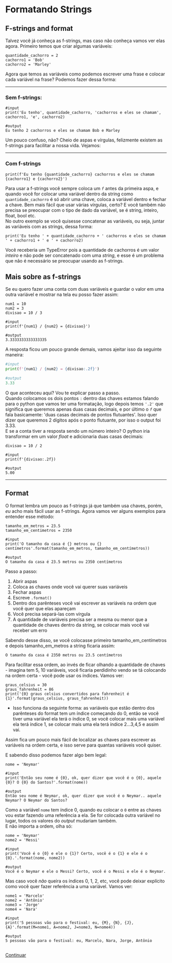 # Formatando Strings 

## F-strings and  format

Talvez você já conheça as f-strings, mas caso não conheça vamos ver elas agora. Primeiro temos que criar algumas variáveis:

```
quantidade_cachorro = 2
cachorro1 = 'Bob'
cachorro2 = 'Marley'
```

Agora que temos as variáveis como podemos escrever uma frase e colocar cada variável na frase? Podemos fazer dessa forma: 

---

### Sem f-strings:
```
#input
print('Eu tenho', quantidade_cachorro, 'cachorros e eles se chamam', cachorro1, 'e', cachorro2)

#output
Eu tenho 2 cachorros e eles se chamam Bob e Marley
```

Um pouco confuso, não? Cheio de aspas e vírgulas, felizmente existem as f-strings para facilitar a nossa vida. Vejamos: 

---

### Com f-strings

```
print(f'Eu tenho {quantidade_cachorro} cachorros e eles se chamam {cachorro1} e {cachorro2}')
``` 

Para usar a f-strings você sempre coloca um *`f`* antes da primeira aspa, e quando você for colocar uma variável dentro da string como `quantidade_cachorro` é só abrir uma chave, coloca a variável dentro e fechar a chave. Bem mais fácil que usar várias vírgulas, certo? E você também não precisa se preocupar com o tipo de dado da variável, se é string, inteiro, float, bool etc.        
No outro exemplo se você quisesse concatenar as variáveis, ou seja, juntar as variáveis com as strings, dessa forma: 

```
print('Eu tenho ' + quantidade_cachorro + ' cachorros e eles se chamam ' + cachorro1 + ' e ' + cachorro2)
```

Você receberia um TypeError pois a quantidade de cachorros é um valor *inteiro* e não pode ser concatenado com uma *string*, e esse é um problema que não é necessário se preocupar usando as f-strings. 

## Mais sobre as f-strings

Se eu quero fazer uma conta com duas variáveis e guardar o valor em uma outra variável e mostrar na tela eu posso fazer assim: 

```
num1 = 10
num2 = 3
divisao = 10 / 3 

#input
print(f'{num1} / {num2} = {divisao}')

#output
3.3333333333333335
```
A resposta ficou um pouco grande demais, vamos ajeitar isso da seguinte maneira: 

```py
#input
print(f'{num1} / {num2} = {divisao:.2f}')

#output
3.33
```

O que aconteceu aqui? Vou te explicar passo a passo.    
Quando colocamos os dois pontos `:` dentro das chaves estamos falando para o python que vamos ter uma formatação, logo depois temos `'.2'` que significa que queremos apenas duas casas decimais, e por último o *`f`* que fala basicamente: 'duas casas decimais de pontos flutuantes'. Isso quer dizer que queremos 2 dígitos após o ponto flutuante, por isso o output foi 3.33.       
E se a conta tiver a resposta sendo um número inteiro? O python iria transformar em um valor *float* e adicionaria duas casas decimais: 

```
divisao = 10 / 2 

#input
print(f'{divisao:.2f})

#output 
5.00
```
---
## Format

O format lembra um pouco as f-strings já que também usa chaves, porém, *eu* acho mais fácil usar as f-strings. Agora vamos ver alguns exemplos para entender esse método:

```
tamanho_em_metros = 23.5
tamanho_em_centimetros = 2350

#input
print('O tamanho da casa é {} metros ou {} centímetros'.format(tamanho_em_metros, tamanho_em_centímetros)) 

#output
O tamanho da casa é 23.5 metros ou 2350 centímetros
```
Passo a passo:
1. Abrir aspas
2. Coloca as chaves onde você vai querer suas variáveis
3. Fechar aspas
4. Escreve `.format()`
5. Dentro dos parênteses você vai escrever as variáveis na ordem que você quer que elas apareçam
6. Você precisa separá-las com vírgula
7. A quantidade de variáveis precisa ser a mesma ou menor que a quantidade de chaves dentro da string, se colocar mais você vai receber um erro

Sabendo desse disso, se você colocasse primeiro tamanho_em_centímetros e depois tamanho_em_metros a string ficaria assim:

```
O tamanho da casa é 2350 metros ou 23.5 centímetros
```

Para facilitar essa ordem, ao invés de ficar olhando a quantidade de chaves - imagina tem 5, 10 variáveis, você ficaria perdidinho vendo se tá colocando na ordem certa - você pode usar os índices. Vamos ver:

```
graus_celsius = 30
graus_fahrenheit = 86
print('{0} graus celsius convertidos para fahrenheit é {1}'.format(graus_celsius, graus_fahrenheit))
```
 - Isso funciona da seguinte forma: as variáveis que estão dentro dos parênteses do format tem um índice começando do 0, então se você tiver uma variável ela terá o índice 0, se você colocar mais uma variável ela terá índice 1, se colocar mais uma ela terá índice 2...3,4,5 e assim vai.

Assim fica um pouco mais fácil de localizar as chaves para escrever as variáveis na ordem certa, e isso serve para quantas variáveis você quiser. 

E sabendo disso podemos fazer algo bem legal:

```
nome = 'Neymar'

#input
print('Então seu nome é {0}, ok, quer dizer que você é o {0}, aquele {0}? O {0} do Santos?'.format(nome))

#output
Então seu nome é Neymar, ok, quer dizer que você é o Neymar.. aquele Neymar? O Neymar do Santos?
```

Como a variável `nome` tem índice 0, quando eu colocar o `0` entre as chaves vou estar fazendo uma referência a ela. Se for colocada outra variável no lugar, todos os valores do *output* mudariam também.     
E não importa a ordem, olha só:

```
nome = 'Neymar'
nome2 = 'Messi' 

#input
print('Você é o {0} e ele o {1}? Certo, você é o {1} e ele é o {0}.'.format(nome, nome2))

#output
Você é o Neymar e ele o Messi? Certo, você é o Messi e ele é o Neymar.
```
Mas caso você *não* queira os índices 0, 1, 2, etc, você pode deixar explícito como você quer fazer referência a uma variável. Vamos ver:

```
nome1 = 'Marcelo'
nome2 = 'Antônio'
nome3 = 'Jorge'
nome4 = 'Nara' 

#input
print('5 pessoas vão para o festival: eu, {M}, {N}, {J}, {A}'.format(M=nome1, A=nome2, J=nome3, N=nome4))

#output
5 pessoas vão para o festival: eu, Marcelo, Nara, Jorge, Antônio

```

##

[Continuar](https://github.com/Marcelo-4ever/Estudo/blob/main/Estudos/input.md)
